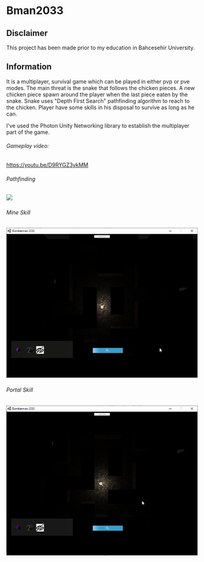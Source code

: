 # Bman2033
## **Disclaimer** 
This project has been made prior to my education in Bahcesehir University. 

## **Information** 
It is a multiplayer, survival game which can be played in either pvp or pve modes. The main threat is the snake that follows the chicken pieces. A new chicken piece spawn around the player when the last piece eaten by the snake. Snake uses "Depth First Search" pathfinding algorithm to reach to the chicken. Player have some skills in his disposal to survive as long as he can.

I've used the Photon Unity Networking library to establish the multiplayer part of the game.

###### Gameplay video:
https://youtu.be/D9RYGZ3ykMM


###### Pathfinding
![](pathfinding.gif)
###### Mine Skill
![](mine.gif)
###### Portal Skill
![](portal.gif)

